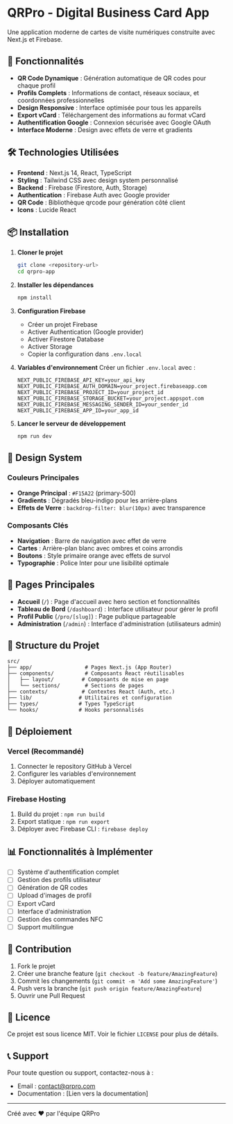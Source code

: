 # QRPro - Digital Business Card App

Une application moderne de cartes de visite numériques construite avec Next.js et Firebase.

## 🚀 Fonctionnalités

- **QR Code Dynamique** : Génération automatique de QR codes pour chaque profil
- **Profils Complets** : Informations de contact, réseaux sociaux, et coordonnées professionnelles
- **Design Responsive** : Interface optimisée pour tous les appareils
- **Export vCard** : Téléchargement des informations au format vCard
- **Authentification Google** : Connexion sécurisée avec Google OAuth
- **Interface Moderne** : Design avec effets de verre et gradients

## 🛠️ Technologies Utilisées

- **Frontend** : Next.js 14, React, TypeScript
- **Styling** : Tailwind CSS avec design system personnalisé
- **Backend** : Firebase (Firestore, Auth, Storage)
- **Authentication** : Firebase Auth avec Google provider
- **QR Code** : Bibliothèque qrcode pour génération côté client
- **Icons** : Lucide React

## 📦 Installation

1. **Cloner le projet**
   ```bash
   git clone <repository-url>
   cd qrpro-app
   ```

2. **Installer les dépendances**
   ```bash
   npm install
   ```

3. **Configuration Firebase**
   - Créer un projet Firebase
   - Activer Authentication (Google provider)
   - Activer Firestore Database
   - Activer Storage
   - Copier la configuration dans `.env.local`

4. **Variables d'environnement**
   Créer un fichier `.env.local` avec :
   ```env
   NEXT_PUBLIC_FIREBASE_API_KEY=your_api_key
   NEXT_PUBLIC_FIREBASE_AUTH_DOMAIN=your_project.firebaseapp.com
   NEXT_PUBLIC_FIREBASE_PROJECT_ID=your_project_id
   NEXT_PUBLIC_FIREBASE_STORAGE_BUCKET=your_project.appspot.com
   NEXT_PUBLIC_FIREBASE_MESSAGING_SENDER_ID=your_sender_id
   NEXT_PUBLIC_FIREBASE_APP_ID=your_app_id
   ```

5. **Lancer le serveur de développement**
   ```bash
   npm run dev
   ```

## 🎨 Design System

### Couleurs Principales
- **Orange Principal** : `#F15A22` (primary-500)
- **Gradients** : Dégradés bleu-indigo pour les arrière-plans
- **Effets de Verre** : `backdrop-filter: blur(10px)` avec transparence

### Composants Clés
- **Navigation** : Barre de navigation avec effet de verre
- **Cartes** : Arrière-plan blanc avec ombres et coins arrondis
- **Boutons** : Style primaire orange avec effets de survol
- **Typographie** : Police Inter pour une lisibilité optimale

## 📱 Pages Principales

- **Accueil** (`/`) : Page d'accueil avec hero section et fonctionnalités
- **Tableau de Bord** (`/dashboard`) : Interface utilisateur pour gérer le profil
- **Profil Public** (`/pro/[slug]`) : Page publique partageable
- **Administration** (`/admin`) : Interface d'administration (utilisateurs admin)

## 🔧 Structure du Projet

```
src/
├── app/                 # Pages Next.js (App Router)
├── components/          # Composants React réutilisables
│   ├── layout/         # Composants de mise en page
│   └── sections/        # Sections de pages
├── contexts/           # Contextes React (Auth, etc.)
├── lib/               # Utilitaires et configuration
├── types/             # Types TypeScript
└── hooks/             # Hooks personnalisés
```

## 🚀 Déploiement

### Vercel (Recommandé)
1. Connecter le repository GitHub à Vercel
2. Configurer les variables d'environnement
3. Déployer automatiquement

### Firebase Hosting
1. Build du projet : `npm run build`
2. Export statique : `npm run export`
3. Déployer avec Firebase CLI : `firebase deploy`

## 📊 Fonctionnalités à Implémenter

- [ ] Système d'authentification complet
- [ ] Gestion des profils utilisateur
- [ ] Génération de QR codes
- [ ] Upload d'images de profil
- [ ] Export vCard
- [ ] Interface d'administration
- [ ] Gestion des commandes NFC
- [ ] Support multilingue

## 🤝 Contribution

1. Fork le projet
2. Créer une branche feature (`git checkout -b feature/AmazingFeature`)
3. Commit les changements (`git commit -m 'Add some AmazingFeature'`)
4. Push vers la branche (`git push origin feature/AmazingFeature`)
5. Ouvrir une Pull Request

## 📄 Licence

Ce projet est sous licence MIT. Voir le fichier `LICENSE` pour plus de détails.

## 📞 Support

Pour toute question ou support, contactez-nous à :
- Email : contact@qrpro.com
- Documentation : [Lien vers la documentation]

---

Créé avec ❤️ par l'équipe QRPro